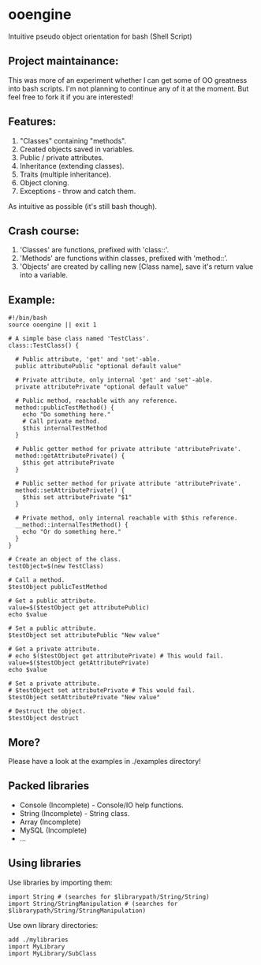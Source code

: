 ooengine
========

Intuitive pseudo object orientation for bash (Shell Script)

Project maintainance:
--------------------------------------
This was more of an experiment whether I can get some of OO greatness into bash scripts.
I'm not planning to continue any of it at the moment.
But feel free to fork it if you are interested!


Features:
--------------------------------------
1. "Classes" containing "methods".
2. Created objects saved in variables.
3. Public / private attributes.
4. Inheritance (extending classes).
5. Traits (multiple inheritance).
6. Object cloning.
7. Exceptions - throw and catch them.

As intuitive as possible (it's still bash though).

Crash course:
--------------------------------------
1. 'Classes' are functions, prefixed with 'class::'.
2. 'Methods' are functions within classes, prefixed with 'method::'.
3. 'Objects' are created by calling new [Class name], save it's return value into a variable.

Example:
--------------------------------------

```shell
#!/bin/bash
source ooengine || exit 1

# A simple base class named 'TestClass'.
class::TestClass() {

  # Public attribute, 'get' and 'set'-able.
  public attributePublic "optional default value"

  # Private attribute, only internal 'get' and 'set'-able.
  private attributePrivate "optional default value"

  # Public method, reachable with any reference.
  method::publicTestMethod() {
    echo "Do something here."
    # Call private method.
    $this internalTestMethod
  }

  # Public getter method for private attribute 'attributePrivate'.
  method::getAttributePrivate() {
    $this get attributePrivate
  }

  # Public setter method for private attribute 'attributePrivate'.
  method::setAttributePrivate() {
    $this set attributePrivate "$1"
  }

  # Private method, only internal reachable with $this reference.
  __method::internalTestMethod() {
    echo "Or do something here."
  }
}

# Create an object of the class.
testObject=$(new TestClass)

# Call a method.
$testObject publicTestMethod

# Get a public attribute.
value=$($testObject get attributePublic)
echo $value

# Set a public attribute.
$testObject set attributePublic "New value"

# Get a private attribute.
# echo $($testObject get attributePrivate) # This would fail.
value=$($testObject getAttributePrivate)
echo $value

# Set a private attribute.
# $testObject set attributePrivate # This would fail.
$testObject setAttributePrivate "New value"

# Destruct the object.
$testObject destruct
```

More?
--------------------------------------
Please have a look at the examples in ./examples directory!


Packed libraries
--------------------------------------
- Console (Incomplete) - Console/IO help functions.
- String (Incomplete) - String class.
- Array (Incomplete)
- MySQL (Incomplete)
- ...

Using libraries
--------------------------------------

Use libraries by importing them:

```shell
import String # (searches for $librarypath/String/String)
import String/StringManipulation # (searches for $librarypath/String/StringManipulation)
```

Use own library directories:

```shell
add ./mylibraries
import MyLibrary
import MyLibrary/SubClass
```
